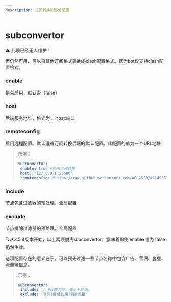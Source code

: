 ```yaml
---
description: 订阅转换的部分配置
---
```


# subconvertor

⚠️ 此项已经无人维护！

但仍然可用，可以将其他订阅格式转换成clash配置格式，因为bot仅支持clash配置格式。

### enable

是否启用，默认否（false）

### host

后端服务地址，格式为： host:端口

### remoteconfig

启用远程配置。默认遵循订阅转换后端的默认配置。此配置的值为一个URL地址

> 示例：
>
> ```yaml
> subconvertor:
>  enable: true #启用订阅转换
>  host: "127.0.0.1:25500"
>  remoteconfig: "https://raw.githubusercontent.com/ACL4SSR/ACL4SSR/master/Clash/config/ACL4SSR_Online.ini"
> ```

### include

节点包含过滤器的预处理。全局配置

### exclude

节点排除过滤器的预处理。全局配置

🔍从3.5.4版本开始，以上两项脱离subconvertor。意味着即使 enable 设为 false仍然生效。

这项配置存在的意义在于，可以预先过滤一些节点名称中包含广告、官网、套餐、流量等信息。

> 示例：
>
> ```yaml
> subconvertor:
>  include: '' #设置为空。表示不启用。
>  exclude: '官网|套餐到期|剩余流量'
> ```
